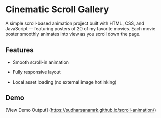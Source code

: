 # Cinematic Scroll Gallery
A simple scroll-based animation project built with HTML, CSS, and JavaScript — featuring posters of 20 of my favorite movies. Each movie poster smoothly animates into view as you scroll down the page.

## Features
- Smooth scroll-in animation

- Fully responsive layout

- Local asset loading (no external image hotlinking)

## Demo
[View Demo Output] (https://sudharsanamrk.github.io/scroll-animation/)
